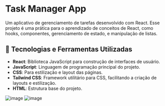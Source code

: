 # Task Manager App
Um aplicativo de gerenciamento de tarefas desenvolvido com React. Esse projeto é uma prática para o aprendizado de conceitos de React, como hooks, componentes, gerenciamento de estado, e manipulação de listas.

## 🚀 Tecnologias e Ferramentas Utilizadas

- **React**: Biblioteca JavaScript para construção de interfaces de usuário.
- **JavaScript**: Linguagem de programação principal do projeto.
- **CSS**: Para estilização e layout das páginas.
- **Tailwind CSS**: Framework utilitário para CSS, facilitando a criação de layouts e estilização.
- **HTML**: Estrutura base do projeto.


![image](https://github.com/user-attachments/assets/73cae9b1-96cc-44d1-9645-5dad8108783e)
![image](https://github.com/user-attachments/assets/8cc6cc6a-01b4-48d5-a4e0-2f77ab5b6aba)
